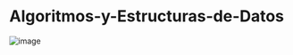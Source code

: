 # Algoritmos-y-Estructuras-de-Datos

![image](https://media.giphy.com/media/3o751PUITEcyysxiUM/giphy.gif)
